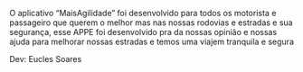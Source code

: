 O aplicativo “MaisAgilidade” foi desenvolvido para todos os motorista e passageiro que querem o melhor mas nas nossas rodovias e estradas e sua segurança, 
esse APPE foi desenvolvido pra da nossas
opinião e nossas ajuda para melhorar nossas estradas e temos uma viajem tranquila e segura 



Dev: Eucles Soares

